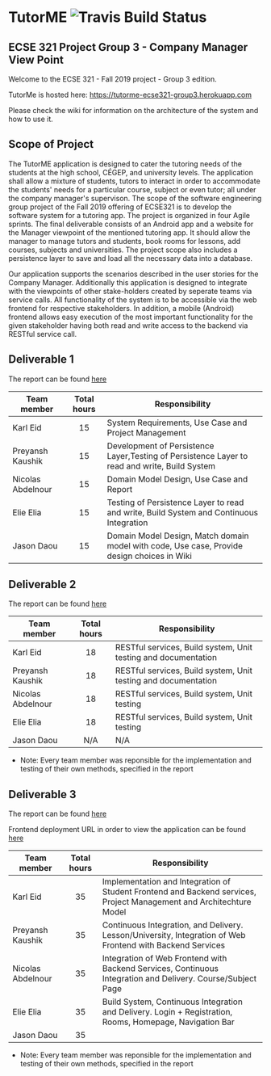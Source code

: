# TutorME ![Travis Build Status](https://api.travis-ci.com/McGill-ECSE321-Fall2019/project-group-3.svg?token=EYsrvu215mfczoLCWqrr&branch=master)
## ECSE 321 Project Group 3 - Company Manager View Point

Welcome to the ECSE 321 - Fall 2019 project - Group 3 edition.

TutorMe is hosted here: https://tutorme-ecse321-group3.herokuapp.com

Please check the wiki for information on the architecture of the system and how to use it.

## Scope of Project

The TutorME application is designed to cater the tutoring needs of the students at the high school, CÉGEP, and university levels.
The application shall allow a mixture of students, tutors to interact in order to accommodate the students' needs for a particular course, subject or even tutor; all under the company manager's supervison. The scope of the software engineering group project of the Fall 2019 offering of ECSE321 is to develop the software system for a tutoring app. The project is organized in four Agile sprints. The final deliverable consists of an Android app and a website for the Manager viewpoint of the mentioned tutoring app. It should allow the manager to manage tutors and students, book rooms for lessons, add courses, subjects and universities. The project scope also includes a persistence layer to save and load all the necessary data into a database.

Our application supports the scenarios described in the user stories for the Company Manager.
Additionally this application is designed to integrate with the viewpoints of other stake-holders created by seperate teams via service calls. All functionality of the system is to be accessible via the web frontend for respective stakeholders. In addition, a mobile (Android) frontend allows easy execution of the most important functionality for the given stakeholder having both read and write access to the backend via RESTful service call.


## Deliverable 1

The report can be found [here](https://github.com/McGill-ECSE321-Fall2019/project-group-3/wiki/Deliverable-1-Report)

| Team member| Total hours| Responsibility |
|------------------ |:-------------:| ---------------|
| Karl Eid     | 15 | System Requirements, Use Case and Project Management| 
| Preyansh Kaushik| 15  | Development of Persistence Layer,Testing of Persistence Layer to read and write, Build System  |
| Nicolas Abdelnour | 15 | Domain Model Design, Use Case and Report  |
| Elie Elia | 15 |Testing of Persistence Layer to read and write, Build System and Continuous Integration  |
| Jason Daou | 15  | Domain Model Design, Match domain model with code, Use case, Provide design choices in Wiki|


## Deliverable 2

The report can be found [here](https://github.com/McGill-ECSE321-Fall2019/project-group-3/wiki/Deliverable-2-Report)

| Team member| Total hours| Responsibility |
|------------------ |:-------------:| ---------------|
| Karl Eid     | 18 |RESTful services, Build system, Unit testing and documentation | 
| Preyansh Kaushik|18   | RESTful services, Build system, Unit testing and documentation |
| Nicolas Abdelnour | 18 | RESTful services, Build system, Unit testing |
| Elie Elia | 18 | RESTful services, Build system, Unit testing |
| Jason Daou | N/A  | N/A|

* Note: Every team member was reponsible for the implementation and testing of their own methods, specified in the report

## Deliverable 3

The report can be found [here](https://github.com/McGill-ECSE321-Fall2019/project-group-3/wiki/Deliverable-3-Report)

Frontend deployment URL in order to view the application can be found [here](http://tutorme-ecse321-group3-web.herokuapp.com/#/)

| Team member| Total hours| Responsibility |
|------------------ |:-------------:| ---------------|
| Karl Eid     | 35 | Implementation and Integration of Student Frontend and Backend services, Project Management and Architechture Model | 
| Preyansh Kaushik| 35 | Continuous Integration, and Delivery. Lesson/University, Integration of Web Frontend with Backend Services |
| Nicolas Abdelnour | 35 |  Integration of Web Frontend with Backend Services, Continuous Integration and Delivery. Course/Subject Page|
| Elie Elia | 35 | Build System, Continuous Integration and Delivery. Login + Registration, Rooms, Homepage, Navigation Bar|
| Jason Daou | 35 ||

* Note: Every team member was reponsible for the implementation and testing of their own methods, specified in the report

